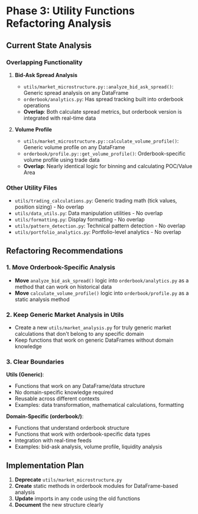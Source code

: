 # Phase 3: Utility Functions Refactoring Analysis

## Current State Analysis

### Overlapping Functionality

1. **Bid-Ask Spread Analysis**
   - `utils/market_microstructure.py::analyze_bid_ask_spread()`: Generic spread analysis on any DataFrame
   - `orderbook/analytics.py`: Has spread tracking built into orderbook operations
   - **Overlap**: Both calculate spread metrics, but orderbook version is integrated with real-time data

2. **Volume Profile**
   - `utils/market_microstructure.py::calculate_volume_profile()`: Generic volume profile on any DataFrame
   - `orderbook/profile.py::get_volume_profile()`: Orderbook-specific volume profile using trade data
   - **Overlap**: Nearly identical logic for binning and calculating POC/Value Area

### Other Utility Files

- `utils/trading_calculations.py`: Generic trading math (tick values, position sizing) - No overlap
- `utils/data_utils.py`: Data manipulation utilities - No overlap  
- `utils/formatting.py`: Display formatting - No overlap
- `utils/pattern_detection.py`: Technical pattern detection - No overlap
- `utils/portfolio_analytics.py`: Portfolio-level analytics - No overlap

## Refactoring Recommendations

### 1. Move Orderbook-Specific Analysis
- **Move** `analyze_bid_ask_spread()` logic into `orderbook/analytics.py` as a method that can work on historical data
- **Move** `calculate_volume_profile()` logic into `orderbook/profile.py` as a static analysis method

### 2. Keep Generic Market Analysis in Utils
- Create a new `utils/market_analysis.py` for truly generic market calculations that don't belong to any specific domain
- Keep functions that work on generic DataFrames without domain knowledge

### 3. Clear Boundaries

**Utils (Generic)**: 
- Functions that work on any DataFrame/data structure
- No domain-specific knowledge required
- Reusable across different contexts
- Examples: data transformation, mathematical calculations, formatting

**Domain-Specific (orderbook/)**:
- Functions that understand orderbook structure
- Functions that work with orderbook-specific data types
- Integration with real-time feeds
- Examples: bid-ask analysis, volume profile, liquidity analysis

## Implementation Plan

1. **Deprecate** `utils/market_microstructure.py`
2. **Create** static methods in orderbook modules for DataFrame-based analysis
3. **Update** imports in any code using the old functions
4. **Document** the new structure clearly